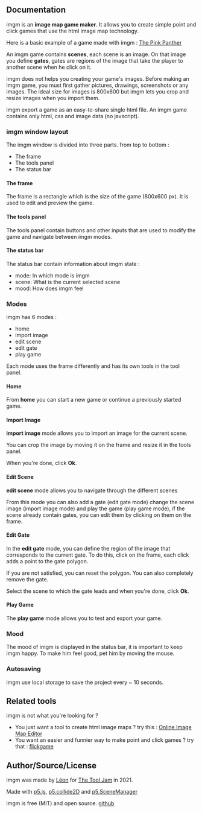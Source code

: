
## Documentation

imgm is an **image map game maker**. It allows you to create simple point and click games that use the html image map technology.

Here is a basic example of a game made with imgm : [The Pink Panther](https://leonlenclos.itch.io/pinkpanther)

An imgm game contains **scenes**, each scene is an image. On that image you define **gates**, gates are regions of the image that take the player to another scene when he click on it.

imgm does not helps you creating your game's images. Before making an imgm game, you must first gather pictures, drawings, screenshots or any images. The ideal size for images is 800x600 but imgm lets you crop and resize images when you import them.

imgm export a game as an easy-to-share single html file. An imgm game contains only html, css and image data (no javscript).

### imgm window layout

The imgm window is divided into three parts. from top to bottom :
- The frame
- The tools panel
- The status bar

#### The frame

The frame is a rectangle which is the size of the game (800x600 px). It is used to edit and preview the game.

#### The tools panel

The tools panel contain buttons and other inputs that are used to modify the game and navigate between imgm modes.

#### The status bar

The status bar contain information about imgm state :
- mode: In which mode is imgm
- scene: What is the current selected scene
- mood: How does imgm feel

### Modes

imgm has 6 modes :
- home
- import image
- edit scene
- edit gate
- play game

Each mode uses the frame differently and has its own tools in the tool panel.

#### Home

From **home** you can start a new game or continue a previously started game.

#### Import Image

**import image**  mode allows you to import an image for the current scene.

You can crop the image by moving it on the frame and resize it in the tools panel.

When you're done, click **Ok**.

#### Edit Scene

**edit scene**  mode allows you to navigate through the different scenes

From this mode you can also add a gate (edit gate mode) change the scene image (import image mode) and play the game (play game mode), if the scene already contain gates, you can edit them by clicking on them on the frame.

#### Edit Gate

In the **edit gate** mode, you can define the region of the image that corresponds to the current gate. To do this, click on the frame, each click adds a point to the gate polygon.

If you are not satisfied, you can reset the polygon. You can also completely remove the gate.

Select the scene to which the gate leads and when you're done, click **Ok**.

#### Play Game

The **play game** mode allows you to test and export your game.

### Mood

The mood of imgm is displayed in the status bar, it is important to keep imgm happy. To make him feel good, pet him by moving the mouse.

### Autosaving

imgm use local storage to save the project every ~ 10 seconds.

## Related tools

imgm is not what you're looking for ?

- You just want a tool to create html image maps ? try this : [Online Image Map Editor](http://maschek.hu/imagemap/imgmap/)
- You want an easier and funnier way to make point and click games ? try that : [flickgame](http://www.flickgame.org)

## Author/Source/License

imgm was made by [Léon](http://leonlenclos.net) for [The Tool Jam](https://itch.io/jam/the-tool-jam) in 2021.

Made with [p5.js](https://p5js.org), [p5.collide2D](https://github.com/bmoren/p5.collide2D) and [p5.SceneManager](https://github.com/mveteanu/p5.SceneManager) 

imgm is free (MIT) and open source. [github](https://github.com/LeonLenclos/imgm)
